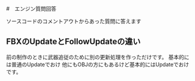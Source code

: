 #　エンジン質問回答

ソースコードのコメントアウトからあった質問に答えます

## FBXのUpdateとFollowUpdateの違い
前の制作のときに武器追従のために別の更新処理を作っただけです。
基本的には普通のUpdateでおけ
他にもOBJの方にもあるけど基本的にはUpdateでおけです。
